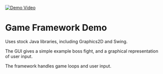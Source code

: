 [![Demo Video](https://github.com/olta8/GameFrameworkDemo/blob/master/src/Assets/DemoThumbnail.png)](http://www.youtube.com/watch?v=X63V_5YDLC0 "Click to watch the demo")

<!--- Above file links to demo video. Displayed image is contained within the project itself. --->

# Game Framework Demo

Uses stock Java libraries, including Graphics2D and Swing.

The GUI gives a simple example boss fight, and a graphical representation of user input.

The framework handles game loops and user input.
